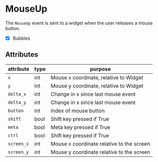 # MouseUp

The `MouseUp` event is sent to a widget when the user releases a mouse button.

- [x] Bubbles

## Attributes

| attribute  | type | purpose                                   |
| ---------- | ---- | ----------------------------------------- |
| `x`        | int  | Mouse x coordinate, relative to Widget    |
| `y`        | int  | Mouse y coordinate, relative to Widget    |
| `delta_x`  | int  | Change in x since last mouse event        |
| `delta_y`  | int  | Change in x since last mouse event        |
| `button`   | int  | Index of mouse button                     |
| `shift`    | bool | Shift key pressed if True                 |
| `meta`     | bool | Meta key pressed if True                  |
| `ctrl`     | bool | Shift key pressed if True                 |
| `screen_x` | int  | Mouse x coordinate relative to the screen |
| `screen_y` | int  | Mouse y coordinate relative to the screen |

